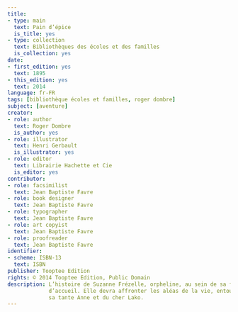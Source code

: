 ```yaml
---
title:
- type: main
  text: Pain d’épice
  is_title: yes
- type: collection
  text: Bibliothèques des écoles et des familles
  is_collection: yes
date:
- first_edition: yes
  text: 1895
- this_edition: yes
  text: 2014
language: fr-FR
tags: [bibliothèque écoles et familles, roger dombre]
subject: [aventure]
creator:
- role: author
  text: Roger Dombre
  is_author: yes
- role: illustrator
  text: Henri Gerbault
  is_illustrator: yes
- role: editor
  text: Librairie Hachette et Cie
  is_editor: yes
contributor:
- role: facsimilist
  text: Jean Baptiste Favre
- role: book designer
  text: Jean Baptiste Favre
- role: typographer
  text: Jean Baptiste Favre
- role: art copyist
  text: Jean Baptiste Favre
- role: proofreader
  text: Jean Baptiste Favre
identifier:
- scheme: ISBN-13
  text: ISBN
publisher: Tooptee Edition
rights: © 2014 Tooptee Edition, Public Domain
description: L’histoire de Suzanne Frézelle, orpheline, au sein de sa famille
             d’accueil. Elle devra affronter les aléas de la vie, entourée de
             sa tante Anne et du cher Lako.
---
```

